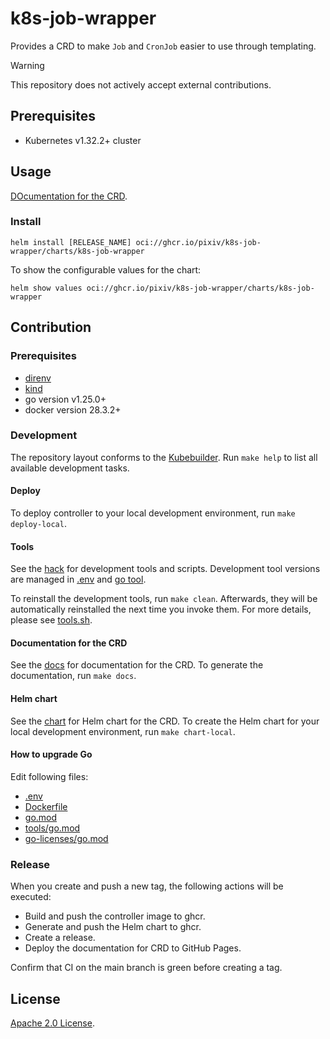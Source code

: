 # k8s-job-wrapper

Provides a CRD to make `Job` and `CronJob` easier to use through templating.

> [!WARNING]
> This repository does not actively accept external contributions.

## Prerequisites

- Kubernetes v1.32.2+ cluster

## Usage

[DOcumentation for the CRD](https://pixiv.github.io/k8s-job-wrapper/).

### Install

``` shell
helm install [RELEASE_NAME] oci://ghcr.io/pixiv/k8s-job-wrapper/charts/k8s-job-wrapper
```

To show the configurable values for the chart:

``` shell
helm show values oci://ghcr.io/pixiv/k8s-job-wrapper/charts/k8s-job-wrapper
```

## Contribution

### Prerequisites

- [direnv](https://github.com/direnv/direnv)
- [kind](https://github.com/kubernetes-sigs/kind)
- go version v1.25.0+
- docker version 28.3.2+

### Development

The repository layout conforms to the [Kubebuilder](https://github.com/kubernetes-sigs/kubebuilder).
Run `make help` to list all available development tasks.

#### Deploy

To deploy controller to your local development environment, run `make deploy-local`.

#### Tools

See the [hack](./hack) for development tools and scripts.
Development tool versions are managed in [.env](./.github/.env) and [go tool](./hack/tools).

To reinstall the development tools, run `make clean`.
Afterwards, they will be automatically reinstalled the next time you invoke them.
For more details, please see [tools.sh](./hack/tools.sh).

#### Documentation for the CRD

See the [docs](./hack/docs) for documentation for the CRD.
To generate the documentation, run `make docs`.

#### Helm chart

See the [chart](./hack/chart) for Helm chart for the CRD.
To create the Helm chart for your local development environment, run `make chart-local`.

#### How to upgrade Go

Edit following files:

- [.env](./.github/.env)
- [Dockerfile](./Dockerfile)
- [go.mod](./go.mod)
- [tools/go.mod](./hack/tools/go.mod)
- [go-licenses/go.mod](./hack/go-licenses/go.mod)

### Release

When you create and push a new tag, the following actions will be executed:

- Build and push the controller image to ghcr.
- Generate and push the Helm chart to ghcr.
- Create a release.
- Deploy the documentation for CRD to GitHub Pages.

Confirm that CI on the main branch is green before creating a tag.

## License

[Apache 2.0 License](./LICENSE).
